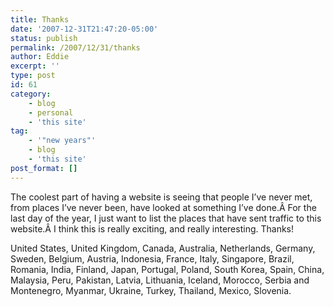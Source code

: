 ```yaml
---
title: Thanks
date: '2007-12-31T21:47:20-05:00'
status: publish
permalink: /2007/12/31/thanks
author: Eddie
excerpt: ''
type: post
id: 61
category:
    - blog
    - personal
    - 'this site'
tag:
    - '"new years"'
    - blog
    - 'this site'
post_format: []
---
```

The coolest part of having a website is seeing that people I’ve never met, from places I’ve never been, have looked at something I’ve done.Â For the last day of the year, I just want to list the places that have sent traffic to this website.Â I think this is really exciting, and really interesting. Thanks!

United States, United Kingdom, Canada, Australia, Netherlands, Germany, Sweden, Belgium, Austria, Indonesia, France, Italy, Singapore, Brazil, Romania, India, Finland, Japan, Portugal, Poland, South Korea, Spain, China, Malaysia, Peru, Pakistan, Latvia, Lithuania, Iceland, Morocco, Serbia and Montenegro, Myanmar, Ukraine, Turkey, Thailand, Mexico, Slovenia.